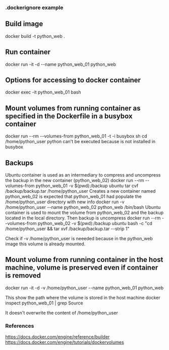 ### .dockerignore example

## Build image
docker build -t python_web .

## Run container
docker run -it -d --name python_web_01 python_web

## Options for accessing to docker container
docker exec -it python_web_01 bash

## Mount volumes from running container as specified in the Dockerfile in a busybox container
docker run --rm --volumes-from python_web_01 -t -i busybox sh
cd /home/python_user
python can't be executed because is not installed in busybox

## Backups
Ubuntu container is used as an intermediary to compress and uncompress the backup in the new container (python_web_02)
docker run --rm --volumes-from python_web_01 -v $(pwd):/backup ubuntu tar cvf /backup/backup.tar /home/python_user
Creates a new container named python_web_02 is expected that python_web_01 had populate the /home/python_user directory with new info
docker run -v /home/python_user --name python_web_02 python_web /bin/bash
Ubuntu container is used to mount the volume from python_web_02 and the backup located in the local directory. Then backup is uncompress
docker run --rm --volumes-from python_web_02 -v $(pwd):/backup ubuntu bash -c "cd /home/python_user && tar xvf /backup/backup.tar --strip 1"

Check if -v /home/python_user is neeeded because in the python_web image this volume is already mounted.

## Mount volume from running container in the host machine, volume is preserved even if container is removed
docker run -it -d -v /home/python_user --name python_web_01 python_web

This show the path where the volume is stored in the host machine
docker inspect python_web_01 | grep Source 

It doesn't overwrite the content of /home/python_user

### References
https://docs.docker.com/engine/reference/builder
https://docs.docker.com/engine/tutorials/dockervolumes
